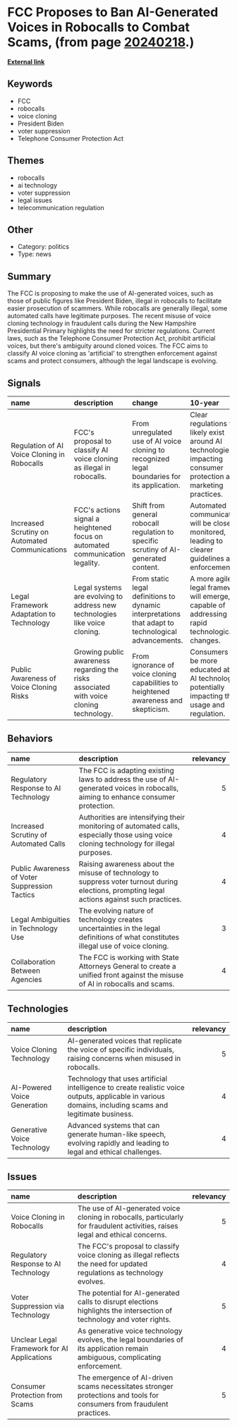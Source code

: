 # __FCC Proposes to Ban AI-Generated Voices in Robocalls to Combat Scams__, (from page [20240218](https://kghosh.substack.com/p/20240218).)

__[External link](https://techcrunch.com/2024/01/31/fcc-moves-to-outlaw-ai-generated-robocalls)__



## Keywords

* FCC
* robocalls
* voice cloning
* President Biden
* voter suppression
* Telephone Consumer Protection Act

## Themes

* robocalls
* ai technology
* voter suppression
* legal issues
* telecommunication regulation

## Other

* Category: politics
* Type: news

## Summary

The FCC is proposing to make the use of AI-generated voices, such as those of public figures like President Biden, illegal in robocalls to facilitate easier prosecution of scammers. While robocalls are generally illegal, some automated calls have legitimate purposes. The recent misuse of voice cloning technology in fraudulent calls during the New Hampshire Presidential Primary highlights the need for stricter regulations. Current laws, such as the Telephone Consumer Protection Act, prohibit artificial voices, but there's ambiguity around cloned voices. The FCC aims to classify AI voice cloning as 'artificial' to strengthen enforcement against scams and protect consumers, although the legal landscape is evolving.

## Signals

| name                                           | description                                                                            | change                                                                                             | 10-year                                                                                                            | driving-force                                                                                   |   relevancy |
|:-----------------------------------------------|:---------------------------------------------------------------------------------------|:---------------------------------------------------------------------------------------------------|:-------------------------------------------------------------------------------------------------------------------|:------------------------------------------------------------------------------------------------|------------:|
| Regulation of AI Voice Cloning in Robocalls    | FCC's proposal to classify AI voice cloning as illegal in robocalls.                   | From unregulated use of AI voice cloning to recognized legal boundaries for its application.       | Clear regulations will likely exist around AI technologies, impacting consumer protection and marketing practices. | Growing concern over consumer protection and fraudulent activities using advanced technologies. |           4 |
| Increased Scrutiny on Automated Communications | FCC's actions signal a heightened focus on automated communication legality.           | Shift from general robocall regulation to specific scrutiny of AI-generated content.               | Automated communications will be closely monitored, leading to clearer guidelines and enforcement.                 | The need to mitigate misinformation and protect democratic processes.                           |           5 |
| Legal Framework Adaptation to Technology       | Legal systems are evolving to address new technologies like voice cloning.             | From static legal definitions to dynamic interpretations that adapt to technological advancements. | A more agile legal framework will emerge, capable of addressing rapid technological changes.                       | The fast-paced evolution of technology necessitates legal adaptability.                         |           4 |
| Public Awareness of Voice Cloning Risks        | Growing public awareness regarding the risks associated with voice cloning technology. | From ignorance of voice cloning capabilities to heightened awareness and skepticism.               | Consumers will be more educated about AI technologies, potentially impacting their usage and regulation.           | Increased media coverage and public discourse on ethical AI usage.                              |           3 |

## Behaviors

| name                                          | description                                                                                                                                  |   relevancy |
|:----------------------------------------------|:---------------------------------------------------------------------------------------------------------------------------------------------|------------:|
| Regulatory Response to AI Technology          | The FCC is adapting existing laws to address the use of AI-generated voices in robocalls, aiming to enhance consumer protection.             |           5 |
| Increased Scrutiny of Automated Calls         | Authorities are intensifying their monitoring of automated calls, especially those using voice cloning technology for illegal purposes.      |           4 |
| Public Awareness of Voter Suppression Tactics | Raising awareness about the misuse of technology to suppress voter turnout during elections, prompting legal actions against such practices. |           4 |
| Legal Ambiguities in Technology Use           | The evolving nature of technology creates uncertainties in the legal definitions of what constitutes illegal use of voice cloning.           |           3 |
| Collaboration Between Agencies                | The FCC is working with State Attorneys General to create a unified front against the misuse of AI in robocalls and scams.                   |           4 |

## Technologies

| name                        | description                                                                                                                                             |   relevancy |
|:----------------------------|:--------------------------------------------------------------------------------------------------------------------------------------------------------|------------:|
| Voice Cloning Technology    | AI-generated voices that replicate the voice of specific individuals, raising concerns when misused in robocalls.                                       |           5 |
| AI-Powered Voice Generation | Technology that uses artificial intelligence to create realistic voice outputs, applicable in various domains, including scams and legitimate business. |           4 |
| Generative Voice Technology | Advanced systems that can generate human-like speech, evolving rapidly and leading to legal and ethical challenges.                                     |           4 |

## Issues

| name                                        | description                                                                                                                    |   relevancy |
|:--------------------------------------------|:-------------------------------------------------------------------------------------------------------------------------------|------------:|
| Voice Cloning in Robocalls                  | The use of AI-generated voice cloning in robocalls, particularly for fraudulent activities, raises legal and ethical concerns. |           5 |
| Regulatory Response to AI Technology        | The FCC's proposal to classify voice cloning as illegal reflects the need for updated regulations as technology evolves.       |           4 |
| Voter Suppression via Technology            | The potential for AI-generated calls to disrupt elections highlights the intersection of technology and voter rights.          |           5 |
| Unclear Legal Framework for AI Applications | As generative voice technology evolves, the legal boundaries of its application remain ambiguous, complicating enforcement.    |           4 |
| Consumer Protection from Scams              | The emergence of AI-driven scams necessitates stronger protections and tools for consumers from fraudulent practices.          |           5 |